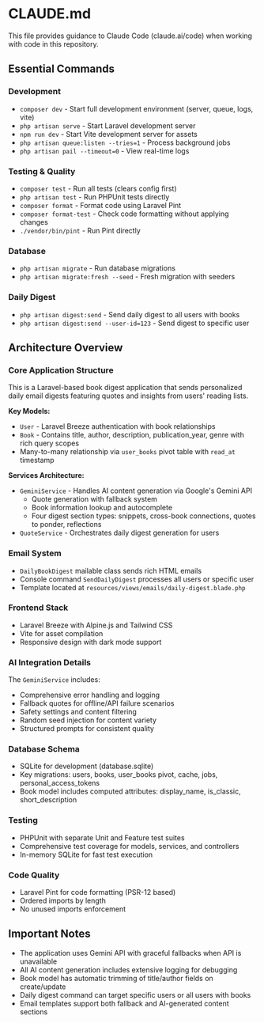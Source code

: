 # CLAUDE.md

This file provides guidance to Claude Code (claude.ai/code) when working with code in this repository.

## Essential Commands

### Development
- `composer dev` - Start full development environment (server, queue, logs, vite)
- `php artisan serve` - Start Laravel development server
- `npm run dev` - Start Vite development server for assets
- `php artisan queue:listen --tries=1` - Process background jobs
- `php artisan pail --timeout=0` - View real-time logs

### Testing & Quality
- `composer test` - Run all tests (clears config first)
- `php artisan test` - Run PHPUnit tests directly
- `composer format` - Format code using Laravel Pint
- `composer format-test` - Check code formatting without applying changes
- `./vendor/bin/pint` - Run Pint directly

### Database
- `php artisan migrate` - Run database migrations
- `php artisan migrate:fresh --seed` - Fresh migration with seeders

### Daily Digest
- `php artisan digest:send` - Send daily digest to all users with books
- `php artisan digest:send --user-id=123` - Send digest to specific user

## Architecture Overview

### Core Application Structure
This is a Laravel-based book digest application that sends personalized daily email digests featuring quotes and insights from users' reading lists.

**Key Models:**
- `User` - Laravel Breeze authentication with book relationships
- `Book` - Contains title, author, description, publication_year, genre with rich query scopes
- Many-to-many relationship via `user_books` pivot table with `read_at` timestamp

**Services Architecture:**
- `GeminiService` - Handles AI content generation via Google's Gemini API
  - Quote generation with fallback system
  - Book information lookup and autocomplete
  - Four digest section types: snippets, cross-book connections, quotes to ponder, reflections
- `QuoteService` - Orchestrates daily digest generation for users

### Email System
- `DailyBookDigest` mailable class sends rich HTML emails
- Console command `SendDailyDigest` processes all users or specific user
- Template located at `resources/views/emails/daily-digest.blade.php`

### Frontend Stack
- Laravel Breeze with Alpine.js and Tailwind CSS
- Vite for asset compilation
- Responsive design with dark mode support

### AI Integration Details
The `GeminiService` includes:
- Comprehensive error handling and logging
- Fallback quotes for offline/API failure scenarios  
- Safety settings and content filtering
- Random seed injection for content variety
- Structured prompts for consistent quality

### Database Schema
- SQLite for development (database.sqlite)
- Key migrations: users, books, user_books pivot, cache, jobs, personal_access_tokens
- Book model includes computed attributes: display_name, is_classic, short_description

### Testing
- PHPUnit with separate Unit and Feature test suites
- Comprehensive test coverage for models, services, and controllers
- In-memory SQLite for fast test execution

### Code Quality
- Laravel Pint for code formatting (PSR-12 based)
- Ordered imports by length
- No unused imports enforcement

## Important Notes

- The application uses Gemini API with graceful fallbacks when API is unavailable
- All AI content generation includes extensive logging for debugging
- Book model has automatic trimming of title/author fields on create/update
- Daily digest command can target specific users or all users with books
- Email templates support both fallback and AI-generated content sections